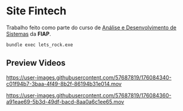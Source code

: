 # Site Fintech
Trabalho feito como parte do curso de [Análise e Desenvolvimento de Sistemas](https://on.fiap.com.br/local/salavirtual/conteudo-digital.php) da **FIAP**.
```
bundle exec lets_rock.exe
```

## Preview Videos


https://user-images.githubusercontent.com/57687819/176084340-c01f94b7-3baa-4f49-8b2f-86194b31e014.mov



https://user-images.githubusercontent.com/57687819/176084360-a91eae69-5b3d-49df-bacd-8aa0a6c1ee65.mov

